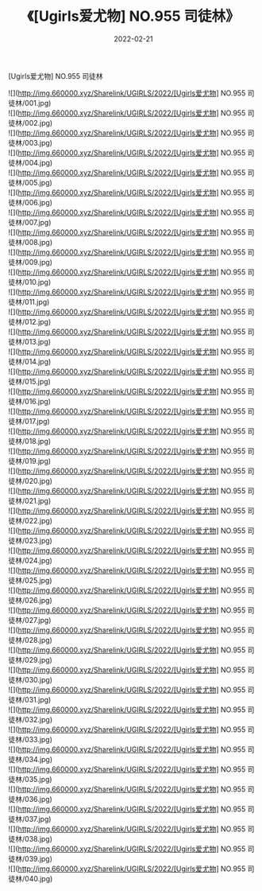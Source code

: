 ﻿---
layout: post
title:  《[Ugirls爱尤物] NO.955 司徒林》
date:   2022-02-21
img: http://img.660000.xyz/Sharelink/UGIRLS/2022/[Ugirls爱尤物] NO.955 司徒林/000.jpg
categories: [美女, 清纯, 唯美]
---

[Ugirls爱尤物] NO.955 司徒林

 ![](http://img.660000.xyz/Sharelink/UGIRLS/2022/[Ugirls爱尤物] NO.955 司徒林/001.jpg) <br>![](http://img.660000.xyz/Sharelink/UGIRLS/2022/[Ugirls爱尤物] NO.955 司徒林/002.jpg) <br>![](http://img.660000.xyz/Sharelink/UGIRLS/2022/[Ugirls爱尤物] NO.955 司徒林/003.jpg) <br>![](http://img.660000.xyz/Sharelink/UGIRLS/2022/[Ugirls爱尤物] NO.955 司徒林/004.jpg) <br>![](http://img.660000.xyz/Sharelink/UGIRLS/2022/[Ugirls爱尤物] NO.955 司徒林/005.jpg) <br>![](http://img.660000.xyz/Sharelink/UGIRLS/2022/[Ugirls爱尤物] NO.955 司徒林/006.jpg) <br>![](http://img.660000.xyz/Sharelink/UGIRLS/2022/[Ugirls爱尤物] NO.955 司徒林/007.jpg) <br>![](http://img.660000.xyz/Sharelink/UGIRLS/2022/[Ugirls爱尤物] NO.955 司徒林/008.jpg) <br>![](http://img.660000.xyz/Sharelink/UGIRLS/2022/[Ugirls爱尤物] NO.955 司徒林/009.jpg) <br>![](http://img.660000.xyz/Sharelink/UGIRLS/2022/[Ugirls爱尤物] NO.955 司徒林/010.jpg) <br>![](http://img.660000.xyz/Sharelink/UGIRLS/2022/[Ugirls爱尤物] NO.955 司徒林/011.jpg) <br>![](http://img.660000.xyz/Sharelink/UGIRLS/2022/[Ugirls爱尤物] NO.955 司徒林/012.jpg) <br>![](http://img.660000.xyz/Sharelink/UGIRLS/2022/[Ugirls爱尤物] NO.955 司徒林/013.jpg) <br>![](http://img.660000.xyz/Sharelink/UGIRLS/2022/[Ugirls爱尤物] NO.955 司徒林/014.jpg) <br>![](http://img.660000.xyz/Sharelink/UGIRLS/2022/[Ugirls爱尤物] NO.955 司徒林/015.jpg) <br>![](http://img.660000.xyz/Sharelink/UGIRLS/2022/[Ugirls爱尤物] NO.955 司徒林/016.jpg) <br>![](http://img.660000.xyz/Sharelink/UGIRLS/2022/[Ugirls爱尤物] NO.955 司徒林/017.jpg) <br>![](http://img.660000.xyz/Sharelink/UGIRLS/2022/[Ugirls爱尤物] NO.955 司徒林/018.jpg) <br>![](http://img.660000.xyz/Sharelink/UGIRLS/2022/[Ugirls爱尤物] NO.955 司徒林/019.jpg) <br>![](http://img.660000.xyz/Sharelink/UGIRLS/2022/[Ugirls爱尤物] NO.955 司徒林/020.jpg) <br>![](http://img.660000.xyz/Sharelink/UGIRLS/2022/[Ugirls爱尤物] NO.955 司徒林/021.jpg) <br>![](http://img.660000.xyz/Sharelink/UGIRLS/2022/[Ugirls爱尤物] NO.955 司徒林/022.jpg) <br>![](http://img.660000.xyz/Sharelink/UGIRLS/2022/[Ugirls爱尤物] NO.955 司徒林/023.jpg) <br>![](http://img.660000.xyz/Sharelink/UGIRLS/2022/[Ugirls爱尤物] NO.955 司徒林/024.jpg) <br>![](http://img.660000.xyz/Sharelink/UGIRLS/2022/[Ugirls爱尤物] NO.955 司徒林/025.jpg) <br>![](http://img.660000.xyz/Sharelink/UGIRLS/2022/[Ugirls爱尤物] NO.955 司徒林/026.jpg) <br>![](http://img.660000.xyz/Sharelink/UGIRLS/2022/[Ugirls爱尤物] NO.955 司徒林/027.jpg) <br>![](http://img.660000.xyz/Sharelink/UGIRLS/2022/[Ugirls爱尤物] NO.955 司徒林/028.jpg) <br>![](http://img.660000.xyz/Sharelink/UGIRLS/2022/[Ugirls爱尤物] NO.955 司徒林/029.jpg) <br>![](http://img.660000.xyz/Sharelink/UGIRLS/2022/[Ugirls爱尤物] NO.955 司徒林/030.jpg) <br>![](http://img.660000.xyz/Sharelink/UGIRLS/2022/[Ugirls爱尤物] NO.955 司徒林/031.jpg) <br>![](http://img.660000.xyz/Sharelink/UGIRLS/2022/[Ugirls爱尤物] NO.955 司徒林/032.jpg) <br>![](http://img.660000.xyz/Sharelink/UGIRLS/2022/[Ugirls爱尤物] NO.955 司徒林/033.jpg) <br>![](http://img.660000.xyz/Sharelink/UGIRLS/2022/[Ugirls爱尤物] NO.955 司徒林/034.jpg) <br>![](http://img.660000.xyz/Sharelink/UGIRLS/2022/[Ugirls爱尤物] NO.955 司徒林/035.jpg) <br>![](http://img.660000.xyz/Sharelink/UGIRLS/2022/[Ugirls爱尤物] NO.955 司徒林/036.jpg) <br>![](http://img.660000.xyz/Sharelink/UGIRLS/2022/[Ugirls爱尤物] NO.955 司徒林/037.jpg) <br>![](http://img.660000.xyz/Sharelink/UGIRLS/2022/[Ugirls爱尤物] NO.955 司徒林/038.jpg) <br>![](http://img.660000.xyz/Sharelink/UGIRLS/2022/[Ugirls爱尤物] NO.955 司徒林/039.jpg) <br>![](http://img.660000.xyz/Sharelink/UGIRLS/2022/[Ugirls爱尤物] NO.955 司徒林/040.jpg) <br>